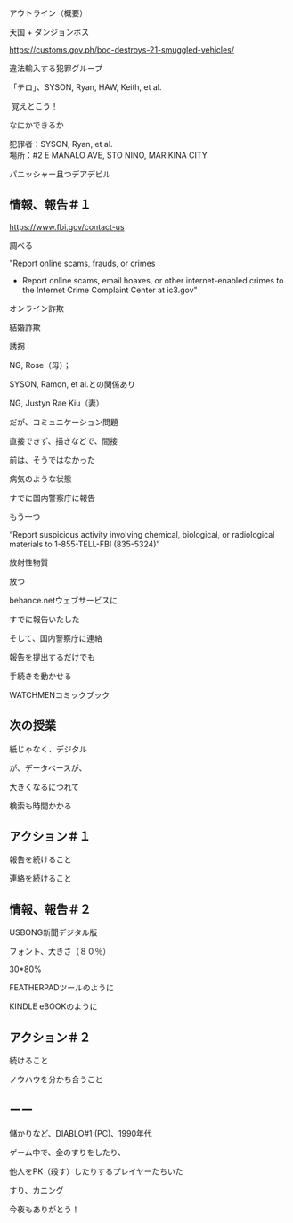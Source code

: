 アウトライン（概要）

天国 + ダンジョンボス

https://customs.gov.ph/boc-destroys-21-smuggled-vehicles/

違法輸入する犯罪グループ

「テロ」、SYSON, Ryan, HAW, Keith, et al.

 覚えとこう！

なにかできるか

犯罪者：SYSON, Ryan, et al.<br/>
場所：#2 E MANALO AVE, STO NINO, MARIKINA CITY

パニッシャー且つデアデビル

## 情報、報告＃１

https://www.fbi.gov/contact-us

調べる

"Report online scams, frauds, or crimes 
* Report online scams, email hoaxes, or other internet-enabled crimes to the Internet Crime Complaint Center at ic3.gov"

オンライン詐欺

結婚詐欺

誘拐

NG, Rose（母）；

SYSON, Ramon, et al.との関係あり

NG, Justyn Rae Kiu（妻）

だが、コミュニケーション問題

直接できず、描きなどで、間接

前は、そうではなかった

病気のような状態

すでに国内警察庁に報告

もう一つ

“Report suspicious activity involving chemical, biological, or radiological materials to 1-855-TELL-FBI (835-5324)”

放射性物質

放つ

behance.netウェブサービスに

すでに報告いたした

そして、国内警察庁に連絡

報告を提出するだけでも

手続きを動かせる

WATCHMENコミックブック

## 次の授業

紙じゃなく、デジタル

が、データベースが、

大きくなるにつれて

検索も時間かかる

## アクション＃１

報告を続けること

連絡を続けること

## 情報、報告＃２

USBONG新聞デジタル版

フォント、大きさ（８０％）

30*80%

FEATHERPADツールのように

KINDLE eBOOKのように


## アクション＃２

続けること

ノウハウを分かち合うこと


## ーー

儲かりなど、DIABLO#1 (PC)、1990年代

ゲーム中で、金のすりをしたり、

他人をPK（殺す）したりするプレイヤーたちいた

すり、カニング

今夜もありがとう！


